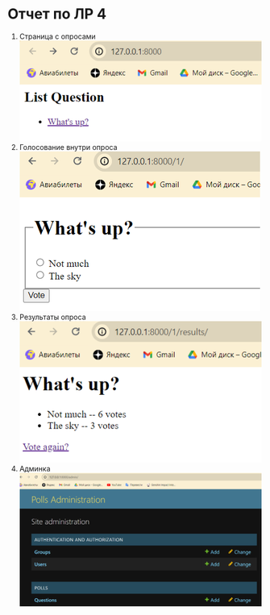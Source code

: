 # Отчет по ЛР 4
1. Страница с опросами  
![Картинка1](img/1-1.png)
2. Голосование внутри опроса  
![Картинка2](img/1-2.png)
3. Результаты опроса  
![Картинка3](img/1-3.png)
4. Админка  
![Картинка3](img/1-4.png)
